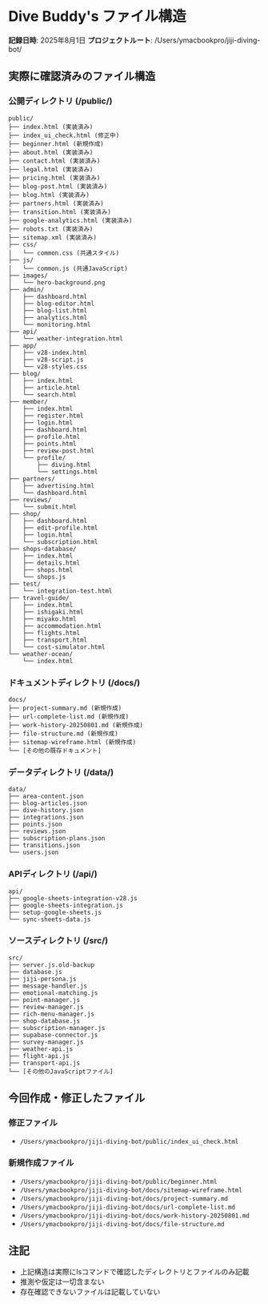 # Dive Buddy's ファイル構造

**記録日時**: 2025年8月1日
**プロジェクトルート**: /Users/ymacbookpro/jiji-diving-bot/

## 実際に確認済みのファイル構造

### 公開ディレクトリ (/public/)
```
public/
├── index.html (実装済み)
├── index_ui_check.html (修正中)
├── beginner.html (新規作成)
├── about.html (実装済み)
├── contact.html (実装済み)
├── legal.html (実装済み)
├── pricing.html (実装済み)
├── blog-post.html (実装済み)
├── blog.html (実装済み)
├── partners.html (実装済み)
├── transition.html (実装済み)
├── google-analytics.html (実装済み)
├── robots.txt (実装済み)
├── sitemap.xml (実装済み)
├── css/
│   └── common.css (共通スタイル)
├── js/
│   └── common.js (共通JavaScript)
├── images/
│   └── hero-background.png
├── admin/
│   ├── dashboard.html
│   ├── blog-editor.html
│   ├── blog-list.html
│   ├── analytics.html
│   └── monitoring.html
├── api/
│   └── weather-integration.html
├── app/
│   ├── v28-index.html
│   ├── v28-script.js
│   └── v28-styles.css
├── blog/
│   ├── index.html
│   ├── article.html
│   └── search.html
├── member/
│   ├── index.html
│   ├── register.html
│   ├── login.html
│   ├── dashboard.html
│   ├── profile.html
│   ├── points.html
│   ├── review-post.html
│   └── profile/
│       ├── diving.html
│       └── settings.html
├── partners/
│   ├── advertising.html
│   └── dashboard.html
├── reviews/
│   └── submit.html
├── shop/
│   ├── dashboard.html
│   ├── edit-profile.html
│   ├── login.html
│   └── subscription.html
├── shops-database/
│   ├── index.html
│   ├── details.html
│   ├── shops.html
│   └── shops.js
├── test/
│   └── integration-test.html
├── travel-guide/
│   ├── index.html
│   ├── ishigaki.html
│   ├── miyako.html
│   ├── accommodation.html
│   ├── flights.html
│   ├── transport.html
│   └── cost-simulator.html
└── weather-ocean/
    └── index.html
```

### ドキュメントディレクトリ (/docs/)
```
docs/
├── project-summary.md (新規作成)
├── url-complete-list.md (新規作成)
├── work-history-20250801.md (新規作成)
├── file-structure.md (新規作成)
├── sitemap-wireframe.html (新規作成)
└── [その他の既存ドキュメント]
```

### データディレクトリ (/data/)
```
data/
├── area-content.json
├── blog-articles.json
├── dive-history.json
├── integrations.json
├── points.json
├── reviews.json
├── subscription-plans.json
├── transitions.json
└── users.json
```

### APIディレクトリ (/api/)
```
api/
├── google-sheets-integration-v28.js
├── google-sheets-integration.js
├── setup-google-sheets.js
└── sync-sheets-data.js
```

### ソースディレクトリ (/src/)
```
src/
├── server.js.old-backup
├── database.js
├── jiji-persona.js
├── message-handler.js
├── emotional-matching.js
├── point-manager.js
├── review-manager.js
├── rich-menu-manager.js
├── shop-database.js
├── subscription-manager.js
├── supabase-connector.js
├── survey-manager.js
├── weather-api.js
├── flight-api.js
├── transport-api.js
└── [その他のJavaScriptファイル]
```

## 今回作成・修正したファイル

### 修正ファイル
- `/Users/ymacbookpro/jiji-diving-bot/public/index_ui_check.html`

### 新規作成ファイル
- `/Users/ymacbookpro/jiji-diving-bot/public/beginner.html`
- `/Users/ymacbookpro/jiji-diving-bot/docs/sitemap-wireframe.html`
- `/Users/ymacbookpro/jiji-diving-bot/docs/project-summary.md`
- `/Users/ymacbookpro/jiji-diving-bot/docs/url-complete-list.md`
- `/Users/ymacbookpro/jiji-diving-bot/docs/work-history-20250801.md`
- `/Users/ymacbookpro/jiji-diving-bot/docs/file-structure.md`

## 注記
- 上記構造は実際にlsコマンドで確認したディレクトリとファイルのみ記載
- 推測や仮定は一切含まない
- 存在確認できないファイルは記載していない